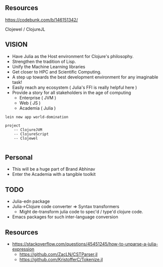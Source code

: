 ## Resources
https://codebunk.com/b/146151342/

Clojewel / ClojureJL



## VISION

- Have Julia as the Host environment for Clojure's philosophy.
- Strengthen the tradition of Lisp.
- Unify the Machine Learning libraries
- Get closer to HPC and Scientific Computing.
- A step up towards the best development environment for any imaginable task!
- Easily reach any ecosystem ( Julia's FFI is really helpful here )
- Provide a story for all stakeholders in the age of computing
	- Enterprise ( JVM )
	- Web ( JS )
	- Academia ( Julia )



```
lein new app world-domination

project 
	-- ClojureJVM
	-- ClojureScript
	-- Clojewel


```


## Personal
- This will be a huge part of Brand Abhinav
- Enter the Academia with a tangible toolkit

## TODO

- Julia-edn package
- Julia->Clojure code converter => Syntax transformers
	- Might de-transform julia code to spec'd / type'd clojure code.
- Emacs packages for such inter-language conversion 



## Resources

- https://stackoverflow.com/questions/45451245/how-to-unparse-a-julia-expression
	- https://github.com/ZacLN/CSTParser.jl
	- https://github.com/KristofferC/Tokenize.jl
